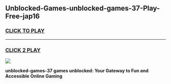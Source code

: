 
## Unblocked-Games-unblocked-games-37-Play-Free-jap16
<h3>
<a href="https://premium76.site?title=unblocked-games-37&ref=21A">CLICK TO PLAY</a></h3>
<hr>

<h3>
<a href="https://premium76.site?title=unblocked-games-37&ref=21A">CLICK 2 PLAY</a>
  
</h3>

<a href="https://premium76.site?title=unblocked-games-37&ref=21A"><img src="https://clearcache.store/games.png"></a>


**unblocked-games-37 games unblocked: Your Gateway to Fun and Accessible Online Gaming**
